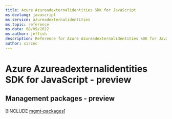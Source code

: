 ```yaml
---
title: Azure Azureadexternalidentities SDK for JavaScript
ms.devlang: javascript
ms.service: azureadexternalidentities
ms.topic: reference
ms.data: 08/09/2022
ms.author: jeffish
description: Reference for Azure Azureadexternalidentities SDK for JavaScript
author: xirzec
---
```

# Azure Azureadexternalidentities SDK for JavaScript - preview

## Management packages - preview
[!INCLUDE [mgmt-packages](azureadexternalidentities-mgmt-index.md)]
